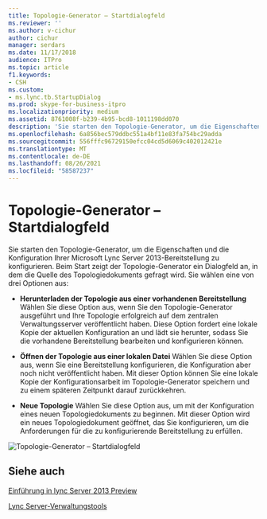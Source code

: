 ```yaml
---
title: Topologie-Generator – Startdialogfeld
ms.reviewer: ''
ms.author: v-cichur
author: cichur
manager: serdars
ms.date: 11/17/2018
audience: ITPro
ms.topic: article
f1.keywords:
- CSH
ms.custom:
- ms.lync.tb.StartupDialog
ms.prod: skype-for-business-itpro
ms.localizationpriority: medium
ms.assetid: 8761008f-b239-4b95-bcd8-1011198dd070
description: 'Sie starten den Topologie-Generator, um die Eigenschaften und die Konfiguration Ihrer Microsoft Lync Server 2013-Bereitstellung zu konfigurieren. Beim Start zeigt der Topologie-Generator ein Dialogfeld an, in dem die Quelle des Topologiedokuments gefragt wird. Sie wählen eine von drei Optionen aus:'
ms.openlocfilehash: 6a856bec579ddbc551a4bf11e83fa754bc29adda
ms.sourcegitcommit: 556fffc96729150efcc04cd5d6069c402012421e
ms.translationtype: MT
ms.contentlocale: de-DE
ms.lasthandoff: 08/26/2021
ms.locfileid: "58587237"
---
```

# <a name="topology-builder-startup-dialog"></a>Topologie-Generator – Startdialogfeld

Sie starten den Topologie-Generator, um die Eigenschaften und die Konfiguration Ihrer Microsoft Lync Server 2013-Bereitstellung zu konfigurieren. Beim Start zeigt der Topologie-Generator ein Dialogfeld an, in dem die Quelle des Topologiedokuments gefragt wird. Sie wählen eine von drei Optionen aus:

- **Herunterladen der Topologie aus einer vorhandenen Bereitstellung** Wählen Sie diese Option aus, wenn Sie den Topologie-Generator ausgeführt und Ihre Topologie erfolgreich auf dem zentralen Verwaltungsserver veröffentlicht haben. Diese Option fordert eine lokale Kopie der aktuellen Konfiguration an und lädt sie herunter, sodass Sie die vorhandene Bereitstellung bearbeiten und konfigurieren können.

- **Öffnen der Topologie aus einer lokalen Datei** Wählen Sie diese Option aus, wenn Sie eine Bereitstellung konfigurieren, die Konfiguration aber noch nicht veröffentlicht haben. Mit dieser Option können Sie eine lokale Kopie der Konfigurationsarbeit im Topologie-Generator speichern und zu einem späteren Zeitpunkt darauf zurückkehren.

- **Neue Topologie** Wählen Sie diese Option aus, um mit der Konfiguration eines neuen Topologiedokuments zu beginnen. Mit dieser Option wird ein neues Topologiedokument geöffnet, das Sie konfigurieren, um die Anforderungen für die zu konfigurierende Bereitstellung zu erfüllen.

![Topologie-Generator – Startdialogfeld](../../media/Topology_Builder_Startup_Dialog.jpg)

## <a name="see-also"></a>Siehe auch

[Einführung in lync Server 2013 Preview](/previous-versions/office/lync-server-2013/lync-server-2013-introduction)

[Lync Server-Verwaltungstools](/previous-versions/office/lync-server-2013/lync-server-2013-lync-server-administrative-tools)